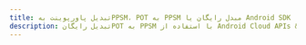 ---title: تبدیل پاورپوینت بهPPSM، POT به PPSM مبدل رایگان یا Android SDKdescription: تبدیل رایگانPOT به PPSM با استفاده از Android Cloud APIs & SDK. همچنین اسناد Microsoft PowerPoint را در Cloud ایجاد، ویرایش و رندر کنید.---